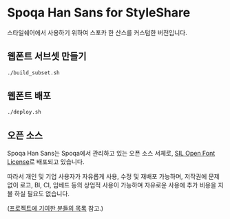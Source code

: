 # Spoqa Han Sans for StyleShare

스타일쉐어에서 사용하기 위하여 스포카 한 산스를 커스텀한 버전입니다.

## 웹폰트 서브셋 만들기

```sh
./build_subset.sh
```

## 웹폰트 배포

```sh
./deploy.sh
```

## 오픈 소스

Spoqa Han Sans는 Spoqa에서 관리하고 있는 오픈 소스 서체로, [SIL Open Font License](http://scripts.sil.org/OFL)로 배포되고 있습니다.

따라서 개인 및 기업 사용자가 자유롭게 사용, 수정 및 재배포 가능하며, 저작권에 문제없이 로고, BI, CI, 임베드 등의 상업적 사용이 가능하며 자유로운 사용에 추가 비용을 지불 하실 필요도 없습니다.

([프로젝트에 기여한 분들의 목록](https://github.com/spoqa/spoqa-han-sans/graphs/contributors) 참고.)
